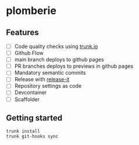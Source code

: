 # plomberie

## Features

- [ ] Code quality checks using [trunk.io](https://trunk.io/code-quality)
- [ ] Github Flow
- [ ] main branch deploys to github pages
- [ ] PR branches deploys to previews in github pages
- [ ] Mandatory semantic commits
- [ ] Release with [release-it](https://github.com/release-it/release-it)
- [ ] Repository settings as code
- [ ] Devcontainer
- [ ] Scaffolder

## Getting started

```shell-session
trunk install
trunk git-hooks sync
```
